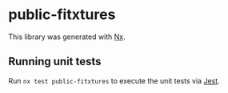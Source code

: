 # public-fitxtures

This library was generated with [Nx](https://nx.dev).

## Running unit tests

Run `nx test public-fitxtures` to execute the unit tests via [Jest](https://jestjs.io).
